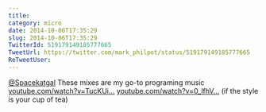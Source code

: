 ```yaml
---
title: 
category: micro
date: 2014-10-06T17:35:29
slug: 2014-10-06T17:35:29
TwitterId: 519179149185777665
TweetUrl: https://twitter.com/mark_philpot/status/519179149185777665
ReTweetUser: 
---
```


[@Spacekatgal](https://twitter.com/Spacekatgal) These mixes are my go-to programing music [youtube.com/watch?v=TucKUi…](https://www.youtube.com/watch?v=TucKUi0jmHk) [youtube.com/watch?v=0_lfhV…](https://www.youtube.com/watch?v=0_lfhVXT5oU) (if the style is your cup of tea)